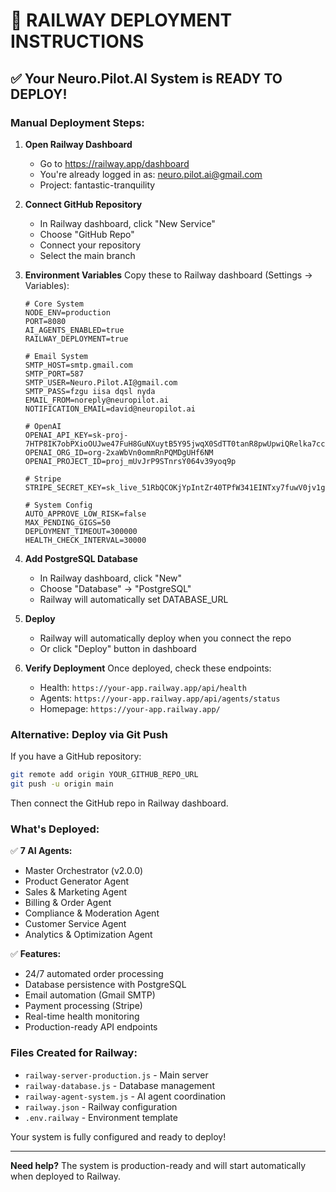 # 🚀 RAILWAY DEPLOYMENT INSTRUCTIONS

## ✅ Your Neuro.Pilot.AI System is READY TO DEPLOY!

### **Manual Deployment Steps:**

1. **Open Railway Dashboard**
   - Go to https://railway.app/dashboard
   - You're already logged in as: neuro.pilot.ai@gmail.com
   - Project: fantastic-tranquility

2. **Connect GitHub Repository**
   - In Railway dashboard, click "New Service"
   - Choose "GitHub Repo"
   - Connect your repository
   - Select the main branch

3. **Environment Variables**
   Copy these to Railway dashboard (Settings → Variables):

   ```env
   # Core System
   NODE_ENV=production
   PORT=8080
   AI_AGENTS_ENABLED=true
   RAILWAY_DEPLOYMENT=true

   # Email System
   SMTP_HOST=smtp.gmail.com
   SMTP_PORT=587
   SMTP_USER=Neuro.Pilot.AI@gmail.com
   SMTP_PASS=fzgu iisa dqsl nyda
   EMAIL_FROM=noreply@neuropilot.ai
   NOTIFICATION_EMAIL=david@neuropilot.ai

   # OpenAI
   OPENAI_API_KEY=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
   OPENAI_ORG_ID=org-2xaWbVn0ommRnPQMDgUHf6NM
   OPENAI_PROJECT_ID=proj_mUvJrP9STnrsY064v39yoq9p

   # Stripe
   STRIPE_SECRET_KEY=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

   # System Config
   AUTO_APPROVE_LOW_RISK=false
   MAX_PENDING_GIGS=50
   DEPLOYMENT_TIMEOUT=300000
   HEALTH_CHECK_INTERVAL=30000
   ```

4. **Add PostgreSQL Database**
   - In Railway dashboard, click "New"
   - Choose "Database" → "PostgreSQL"
   - Railway will automatically set DATABASE_URL

5. **Deploy**
   - Railway will automatically deploy when you connect the repo
   - Or click "Deploy" button in dashboard

6. **Verify Deployment**
   Once deployed, check these endpoints:
   - Health: `https://your-app.railway.app/api/health`
   - Agents: `https://your-app.railway.app/api/agents/status`
   - Homepage: `https://your-app.railway.app/`

### **Alternative: Deploy via Git Push**

If you have a GitHub repository:
```bash
git remote add origin YOUR_GITHUB_REPO_URL
git push -u origin main
```

Then connect the GitHub repo in Railway dashboard.

### **What's Deployed:**

✅ **7 AI Agents:**
- Master Orchestrator (v2.0.0)
- Product Generator Agent
- Sales & Marketing Agent
- Billing & Order Agent
- Compliance & Moderation Agent
- Customer Service Agent
- Analytics & Optimization Agent

✅ **Features:**
- 24/7 automated order processing
- Database persistence with PostgreSQL
- Email automation (Gmail SMTP)
- Payment processing (Stripe)
- Real-time health monitoring
- Production-ready API endpoints

### **Files Created for Railway:**
- `railway-server-production.js` - Main server
- `railway-database.js` - Database management
- `railway-agent-system.js` - AI agent coordination
- `railway.json` - Railway configuration
- `.env.railway` - Environment template

Your system is fully configured and ready to deploy!

---

**Need help?** The system is production-ready and will start automatically when deployed to Railway.